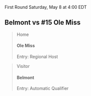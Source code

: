 First Round
Saturday, May 8 at 4:00 EDT
## Belmont vs #15 Ole Miss

> Home
> #### Ole Miss
> Entry: Regional Host

> Visitor
> #### Belmont
> Entry: Automatic Qualifier